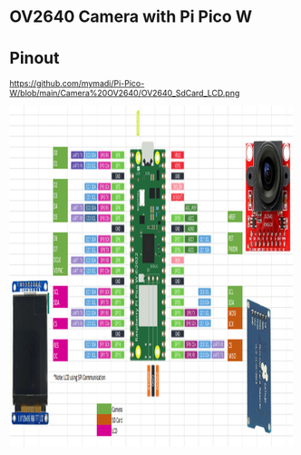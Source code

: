 # OV2640 Camera with Pi Pico W

# Pinout
https://github.com/mymadi/Pi-Pico-W/blob/main/Camera%20OV2640/OV2640_SdCard_LCD.png

<img src="https://github.com/mymadi/Pi-Pico-W/blob/main/Camera%20OV2640/OV2640_SdCard_LCD.png" width="500" height="600" alt="Pinout">
